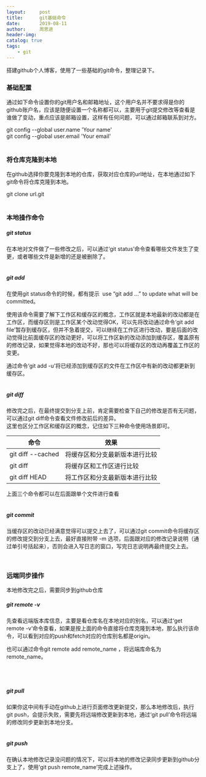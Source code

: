 ```yaml
---
layout:     post
title:      git基础命令
date:       2019-08-11
author:     周思进
header-img:	
catalog: true
tags:
    - git
---
```


搭建github个人博客，使用了一些基础的git命令，整理记录下。

### 基础配置

通过如下命令设置你的git用户名和邮箱地址，这个用户名并不要求得是你的github账户名，应该是随便设置一个名称都可以，主要用于git提交修改等查看是谁做了变动，重点应该是邮箱设置，这样有任何问题，可以通过邮箱联系到对方。  

git config --global user.name 'Your name'  
git config --global user.email 'Your email'  
<br/>  

### 将仓库克隆到本地

在github选择你要克隆到本地的仓库，获取对应仓库的url地址，在本地通过如下git命令将仓库克隆到本地。  

git clone url.git  
<br/>  

### 本地操作命令

##### git status  
在本地对文件做了一些修改之后，可以通过‘git status’命令查看哪些文件发生了变更，或者哪些文件是新增的还是被删除了。  
<br/>  


##### git add  
在使用git status命令的时候，都有提示&nbsp; use “git add <file>...” to update what will be committed。  


使用该命令需要了解下工作区和缓存区的概念，工作区就是本地最新的改动都是在工作区，而缓存区则是工作区某个改动觉得OK，可以先将改动通过命令‘git add file’暂存到缓存区，但并不急着提交，可以继续在工作区进行改动，要是后面的改动觉得比前面缓存区的改动更好，可以将工作区新的改动添加到缓存区，覆盖原有的修改记录，如果觉得本地的改动不好，那也可以将缓存区的改动再覆盖工作区的变更。

通过命令‘git add -u’将已经添加到缓存区的文件在工作区中有新的改动都更新到缓存区。  
<br/>  



##### git diff  
修改完之后，在最终提交到分支上前，肯定需要检查下自己的修改是否有无问题，可以通过git diff命令查看文件修改前后的差异。  
这里也区分工作区和缓存区的概念，记住如下三种命令使用场景即可。  

命令 | 效果
---|---
git diff --cached  | 将缓存区和分支最新版本进行比较
git diff | 将缓存区和工作区进行比较
git diff HEAD | 将工作区和分支最新版本进行比较  

上面三个命令都可以在后面跟单个文件进行查看  
<br/>  


##### git commit  
当缓存区的改动已经满意觉得可以提交上去了，可以通过git commit命令将缓存区的修改提交到分支上去，最好直接附带 -m  选项，后面跟对应的修改记录说明（通过单引号括起来），否则会进入写日志的窗口，写完日志说明再最终提交上去。

<br/>  

### 远端同步操作
本地修改完之后，需要同步到github仓库

##### git remote -v  
先查看远端版本库信息，主要是看仓库名在本地对应的别名，可以通过‘get remote -v’命令查看，如果是按上面的命令直接将仓库克隆到本地，那么执行该命令，可以看到对应的push和fetch对应的仓库别名都是origin。  

也可以通过命令git remote add remote_name <url>，将远端库命名为remote_name。  
<br/>  
<br/>  

##### git pull  
如果你这中间有手动在github上进行页面修改更新提交，那么本地修改后，执行git push，会提示失败，需要先将远端修改更新到本地，通过‘git pull’命令将远端的修改同步更新到本地分支。  
<br/>  


##### git push
在确认本地修改记录没问题的情况下，可以将本地的修改记录同步更新到github分支上了，使用‘git push remote_name’完成上述操作。